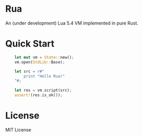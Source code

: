 # Rua   
An (under development) Lua 5.4 VM implemented in pure Rust.   

# Quick Start 
``` rust 
    let mut vm = State::new();
    vm.open(StdLib::Base);

    let src = r#"
        print "Hello Rua!"
    "#;
    
    let res = vm.script(src);
    assert!(res.is_ok());
```

# License    
MIT License
